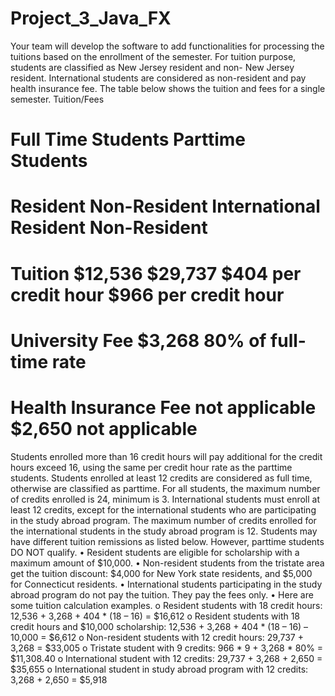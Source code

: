 # Project_3_Java_FX

Your team will develop the software to add functionalities for processing the tuitions based on the enrollment of the semester. For tuition purpose, students are classified as New Jersey resident and non-
New Jersey resident. International students are considered as non-resident and pay health insurance fee. The table below shows the tuition and fees for a single semester. Tuition/Fees

  # Full Time Students Parttime Students
  # Resident Non-Resident International Resident Non-Resident
  # Tuition $12,536 $29,737 $404 per credit hour $966 per credit hour
  # University Fee $3,268 80% of full-time rate
  # Health Insurance Fee not applicable $2,650 not applicable
  
Students enrolled more than 16 credit hours will pay additional for the credit hours exceed 16, using the same per
credit hour rate as the parttime students. Students enrolled at least 12 credits are considered as full time, otherwise
are classified as parttime. For all students, the maximum number of credits enrolled is 24, minimum is 3. International
students must enroll at least 12 credits, except for the international students who are participating in the study abroad
program. The maximum number of credits enrolled for the international students in the study abroad program is 12.
Students may have different tuition remissions as listed below. However, parttime students DO NOT qualify.
• Resident students are eligible for scholarship with a maximum amount of $10,000.
• Non-resident students from the tristate area get the tuition discount: $4,000 for New York state residents, and
$5,000 for Connecticut residents.
• International students participating in the study abroad program do not pay the tuition. They pay the fees only.
• Here are some tuition calculation examples.
o Resident students with 18 credit hours: 12,536 + 3,268 + 404 * (18 – 16) = $16,612
o Resident students with 18 credit hours and $10,000 scholarship: 12,536 + 3,268 + 404 * (18 – 16) – 10,000 = $6,612
o Non-resident students with 12 credit hours: 29,737 + 3,268 = $33,005
o Tristate student with 9 credits: 966 * 9 + 3,268 * 80% = $11,308.40
o International student with 12 credits: 29,737 + 3,268 + 2,650 = $35,655
o International student in study abroad program with 12 credits: 3,268 + 2,650 = $5,918
